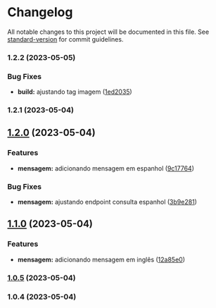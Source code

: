 # Changelog

All notable changes to this project will be documented in this file. See [standard-version](https://github.com/conventional-changelog/standard-version) for commit guidelines.

### 1.2.2 (2023-05-05)


### Bug Fixes

* **build:** ajustando tag imagem ([1ed2035](https://github.com/arthurkj/hello-world-api/commit/1ed2035628e75ef8c03f73403d0b7a22b99a5a28))

### 1.2.1 (2023-05-04)

## [1.2.0](https://github.com/arthurkj/hello-world-api/compare/v1.1.0...v1.2.0) (2023-05-04)


### Features

* **mensagem:** adicionando mensagem em espanhol ([9c17764](https://github.com/arthurkj/hello-world-api/commit/9c17764f8ffda750e52191acacf8066aaa26036c))


### Bug Fixes

* **mensagem:** ajustando endpoint consulta espanhol ([3b9e281](https://github.com/arthurkj/hello-world-api/commit/3b9e281b1de97f06a273d9c31c08659a0f6159fe))

## [1.1.0](https://github.com/arthurkj/hello-world-api/compare/v1.0.5...v1.1.0) (2023-05-04)


### Features

* **mensagem:** adicionando mensagem em inglês ([12a85e0](https://github.com/arthurkj/hello-world-api/commit/12a85e0d090a21c0847785f02b904f0e9384283b))

### [1.0.5](https://github.com/arthurkj/hello-world-api/compare/v1.0.4...v1.0.5) (2023-05-04)

### 1.0.4 (2023-05-04)
